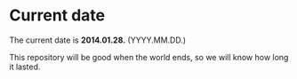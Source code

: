 # Current date

The current date is **2014.01.28.** (YYYY.MM.DD.)

This repository will be good when the world ends, so we will know how long it lasted.
